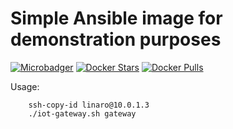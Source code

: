# Simple Ansible image for demonstration purposes

[![Microbadger](https://images.microbadger.com/badges/image/linarotechnologies/ansible-docker.svg)](http://microbadger.com/images/linarotechnologies/ansible-docker "Image size")
[![Docker Stars](https://img.shields.io/docker/stars/linarotechnologies/ansible-docker.svg?maxAge=86400)](https://hub.docker.com/r/linarotechnologies/ansible-docker/)
[![Docker Pulls](https://img.shields.io/docker/pulls/linarotechnologies/ansible-docker.svg?maxAge=86400)](https://hub.docker.com/r/linarotechnologies/ansible-docker/)



Usage:
```
    ssh-copy-id linaro@10.0.1.3
    ./iot-gateway.sh gateway
```
